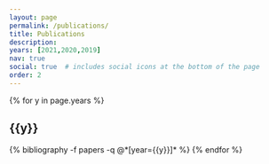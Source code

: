 ```yaml
---
layout: page
permalink: /publications/
title: Publications
description: 
years: [2021,2020,2019]
nav: true
social: true  # includes social icons at the bottom of the page
order: 2
---
```


<div class="publications">

{% for y in page.years %}
  <h2 class="year">{{y}}</h2>
  {% bibliography -f papers -q @*[year={{y}}]* %}
{% endfor %}

</div>
